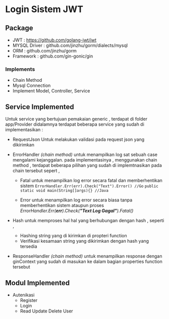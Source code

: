 # Login Sistem JWT 

## Package

- JWT : https://github.com/golang-jwt/jwt
- MYSQL Driver : github.com/jinzhu/gorm/dialects/mysql
- ORM : github.com/jinzhu/gorm
- Framework : github.com/gin-gonic/gin

### Implements

- Chain Method
- Mysql Connection
- Implement Model, Controller, Service

## Service Implemented

Untuk service yang bertujuan pemakaian generic , terdapat di folder app/Provider didalamnya terdapat beberapa service yang sudah di implementasikan :

- RequestJson
  Untuk melakukan validasi pada request json yang dikirimkan

- ErrorHandler _(chain method)_
  untuk menampilkan log sat sebuah case mengalami kejanggalan. pada implementasinya , menggunakan chain method , terdapat beberapa pilihan yang sudah di implemtnasikan pada chain tersebut sepert ,
  - Fatal
    untuk menampilkan log error secara fatal dan memberhentikan sistem
    ```ErrorHandler.Err(err).Check("Text").Error() //Go```
    ```public static void main(String[]args){} //Java```

  - Error
    untuk menampilkan log error secara biasa tanpa memberhentikan sistem ataupun proses
    _ErrorHandler.Err(**err**).Check(**"Text Log Gagal"**).Fatal()_

- Hash
  untuk memproses hal hal yang berhubungan dengan hash , seperti ,
  - Hashing string yang di kirimkan di propteri function
  - Verifikasi kesamaan string yang dikirimkan dengan hash yang tersedia
- ResponseHandler _(chain method)_
  untuk menampilkan response dengan ginContext yang sudah di masukan ke dalam bagian properties function tersebut

## Modul Implemented

- Autenikasi
  - Register
  - Login 
  - Read Update Delete User
